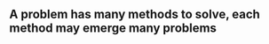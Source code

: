 <!-- I created this repository from March 2020, for the first time I just practice for interviewing, but after I solved about 30 problems (a week after), I gave a lookback to ensure that I'm not wasting my time and I did. I just focusing on solving problem and ignore to think about the philosophy, the abstraction about it, indeed I solved the problem on Leetcode but I got nothing. 

Thus I changed my approaching, by taking care a lot about the problem, thinking about how it can be applicated in the real-life, how I can solve it in an intuitive manner, etc. Then I got a new view about the generic and specialist and many good things which let me solving the problem better.

After all, I learnt that:  -->

A problem has many methods to solve, each method may emerge many problems
---
